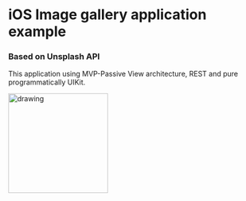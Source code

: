 #  iOS Image gallery application example
### Based on Unsplash API

This application using MVP-Passive View architecture, REST and pure programmatically UIKit.

<img src="/GitAssets/GIF.gif" alt="drawing" width="200"/>
